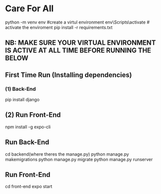 # Care For All

python -m venv env #create a virtul environment
env\Scripts\activate # activate the enviroment
pip install -r requirements.txt

## NB: MAKE SURE YOUR VIRTUAL ENVIRONMENT IS ACTIVE AT ALL TIME BEFORE RUNNING THE BELOW

## First Time Run (Installing dependencies)

### (1) Back-End

pip install django

## (2) Run Front-End

npm install -g expo-cli

## Run Back-End

cd backend(where theres the manage.py)
python manage.py makemigrations
python manage.py migrate
python manage.py runserver

## Run Front-End

cd front-end
expo start
